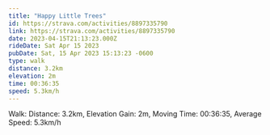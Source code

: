 ```yaml
---
title: "Happy Little Trees"
id: https://strava.com/activities/8897335790
link: https://strava.com/activities/8897335790
date: 2023-04-15T21:13:23.000Z
rideDate: Sat Apr 15 2023
pubDate: Sat, 15 Apr 2023 15:13:23 -0600
type: walk
distance: 3.2km
elevation: 2m
time: 00:36:35
speed: 5.3km/h
---
```

Walk: Distance: 3.2km, Elevation Gain: 2m, Moving Time: 00:36:35, Average Speed: 5.3km/h